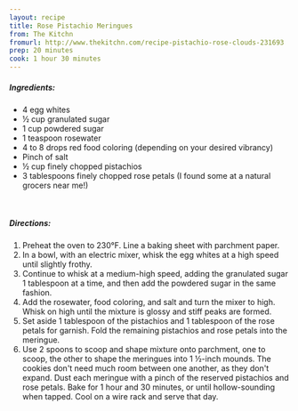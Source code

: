 ```yaml
---
layout: recipe
title: Rose Pistachio Meringues
from: The Kitchn
fromurl: http://www.thekitchn.com/recipe-pistachio-rose-clouds-231693
prep: 20 minutes
cook: 1 hour 30 minutes
---
```


##### Ingredients:

* 4 egg whites
* ½ cup granulated sugar
* 1 cup powdered sugar
* 1 teaspoon rosewater
* 4 to 8 drops red food coloring (depending on your desired vibrancy)
* Pinch of salt
* ½ cup finely chopped pistachios
* 3 tablespoons finely chopped rose petals (I found some at a natural grocers near me!)

<br>

##### Directions:

1. Preheat the oven to 230°F. Line a baking sheet with parchment paper.
2. In a bowl, with an electric mixer, whisk the egg whites at a high speed until slightly frothy. 
3. Continue to whisk at a medium-high speed, adding the granulated sugar 1 tablespoon at a time, and then add the powdered sugar in the same fashion. 
4. Add the rosewater, food coloring, and salt and turn the mixer to high. Whisk on high until the mixture is glossy and stiff peaks are formed.
5. Set aside 1 tablespoon of the pistachios and 1 tablespoon of the rose petals for garnish. Fold the remaining pistachios and rose petals into the meringue.
6. Use 2 spoons to scoop and shape mixture onto parchment, one to scoop, the other to shape the meringues into 1 ½-inch mounds. The cookies don't need much room between one another, as they don't expand. Dust each meringue with a pinch of the reserved pistachios and rose petals. Bake for 1 hour and 30 minutes, or until hollow-sounding when tapped. Cool on a wire rack and serve that day. 
